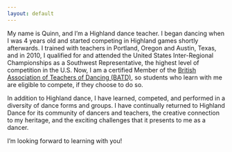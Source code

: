 ```yaml
---
layout: default
---
```


My name is Quinn, and I’m a Highland dance teacher. I began dancing when I was 4 years old and started competing in Highland games shortly afterwards. I trained with teachers in Portland, Oregon and Austin, Texas, and in 2010, I qualified for and attended the United States Inter-Regional Championships as a Southwest Representative, the highest level of competition in the U.S. Now, I am a certified Member of the [British Association of Teachers of Dancing (BATD)][1], so students who learn with me are eligible to compete, if they choose to do so.

In addition to Highland dance, I have learned, competed, and performed in a diversity of dance forms and groups. I have continually returned to Highland Dance for its community of dancers and teachers, the creative connection to my heritage, and the exciting challenges that it presents to me as a dancer. 

I’m looking forward to learning with you!

[1]: https://batd.co.uk
